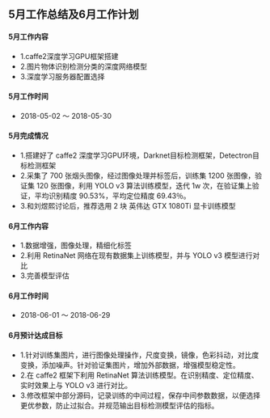 ## 5月工作总结及6月工作计划

#### 5月工作内容
- 1.caffe2深度学习GPU框架搭建            
- 2.图片物体识别检测分类的深度网络模型     
- 3.深度学习服务器配置选择

#### 5月工作时间
- 2018-05-02   ～  2018-05-30

#### 5月完成情况
- 1.搭建好了 caffe2 深度学习GPU环境，Darknet目标检测框架，Detectron目标检测框架
- 2.采集了 700 张烟头图像，经过图像处理并标签后，训练集 1200 张图像，验证集 120 张图像，利用 YOLO v3 算法训练模型，迭代 1w 次，在验证集上验证，平均识别精度 90.53%，平均定位精度 69.43％。
- 3.和刘煜熙讨论后，推荐选用 2 块 英伟达 GTX 1080Ti 显卡训练模型


#### 6月工作内容
- 1.数据增强，图像处理，精细化标签
- 2.利用 RetinaNet 网络在现有数据集上训练模型，并与 YOLO v3 模型进行对比
- 3.完善模型评估

#### 6月工作时间
- 2018-06-01   ～  2018-06-29

#### 6月预计达成目标
- 1.针对训练集图片，进行图像处理操作，尺度变换，镜像，色彩抖动，对比度变换，添加噪声。针对验证集图片，增加外部数据，增强模型稳定性。
- 2.在 caffe2 框架下利用 RetinaNet 算法训练模型。在识别精度、定位精度、实时效果上与 YOLO v3 进行对比。
- 3.修改框架中部分源码，记录训练的中间过程，保存中间参数数据，以便选择更优参数，防止过拟合。并规范输出目标检测模型评估的指标。
